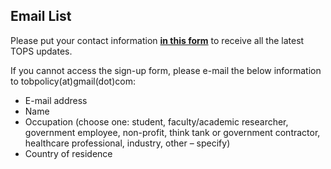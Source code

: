 ## Email List

Please put your contact information [**in this form**](https://www.jotform.com/form/220245182963051) to receive all the latest TOPS updates.

If you cannot access the sign-up form, please e-mail the below information to tobpolicy(at)gmail(dot)com:
-	E-mail address
-	Name
-	Occupation (choose one: student, faculty/academic researcher, government employee, non-profit, think tank or government contractor, healthcare professional, industry, other – specify)
-	Country of residence





